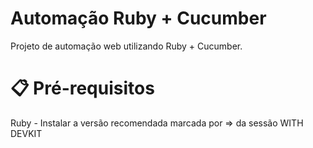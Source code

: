 # Automação Ruby + Cucumber

Projeto de automação web utilizando Ruby + Cucumber.

# 📋 Pré-requisitos

Ruby - Instalar a versão recomendada marcada por => da sessão WITH DEVKIT
